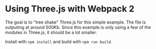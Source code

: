 # Using Three.js with Webpack 2

The goal is to "tree shake" Three.js for this simple example.  The file is outputing at around 500Kb.  Since this example is only using a few of the modules in Three.js, it should be a lot smaller.

Install with `npm install` and build with `npm run build`.

